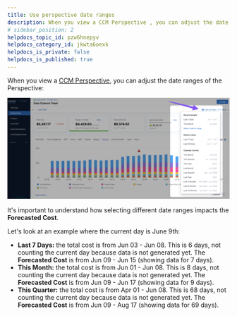 ```yaml
---
title: Use perspective date ranges
description: When you view a CCM Perspective , you can adjust the date ranges of the Perspective --  It's important to understand how selecting different date ranges impacts the Forecasted Cost. Let's look at an exa…
# sidebar_position: 2
helpdocs_topic_id: pzw6hnepyv
helpdocs_category_id: jkwta6oexk
helpdocs_is_private: false
helpdocs_is_published: true
---
```


When you view a [CCM Perspective](../1-ccm-perspectives/cost-perspectives.md), you can adjust the date ranges of the Perspective:

![](./static/understanding-ccm-perspective-date-ranges-00.png)

It's important to understand how selecting different date ranges impacts the **Forecasted Cost**.

Let's look at an example where the current day is June 9th:

* **Last 7 Days:** the total cost is from Jun 03 - Jun 08. This is 6 days, not counting the current day because data is not generated yet. The **Forecasted Cost** is from Jun 09 - Jun 15 (showing data for 7 days).
* **This Month:** the total cost is from Jun 01 - Jun 08. This is 8 days, not counting the current day because data is not generated yet. The **Forecasted Cost** is from Jun 09 - Jun 17 (showing data for 9 days).
* **This Quarter:** the total cost is from Apr 01 - Jun 08. This is 68 days, not counting the current day because data is not generated yet. The **Forecasted Cost** is from Jun 09 - Aug 17 (showing data for 69 days).

